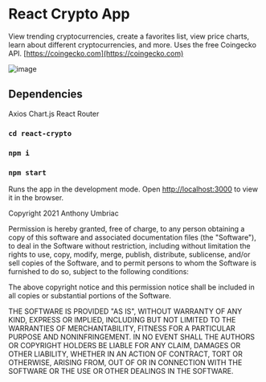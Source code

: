 # React Crypto App

View trending cryptocurrencies, create a favorites list, view price charts, learn about different cryptocurrencies, and more. Uses the free Coingecko API. [https://coingecko.com](https://coingecko.com)

![image](https://user-images.githubusercontent.com/6768725/144361475-adf8da65-1f88-4118-aee4-44ac7839bf36.png)

## Dependencies
Axios
Chart.js
React Router

### `cd react-crypto`
### `npm i`
### `npm start`

Runs the app in the development mode.
Open [http://localhost:3000](http://localhost:3000) to view it in the browser.

Copyright 2021 Anthony Umbriac

Permission is hereby granted, free of charge, to any person obtaining a copy of this software and associated documentation files (the "Software"), to deal in the Software without restriction, including without limitation the rights to use, copy, modify, merge, publish, distribute, sublicense, and/or sell copies of the Software, and to permit persons to whom the Software is furnished to do so, subject to the following conditions:

The above copyright notice and this permission notice shall be included in all copies or substantial portions of the Software.

THE SOFTWARE IS PROVIDED "AS IS", WITHOUT WARRANTY OF ANY KIND, EXPRESS OR IMPLIED, INCLUDING BUT NOT LIMITED TO THE WARRANTIES OF MERCHANTABILITY, FITNESS FOR A PARTICULAR PURPOSE AND NONINFRINGEMENT. IN NO EVENT SHALL THE AUTHORS OR COPYRIGHT HOLDERS BE LIABLE FOR ANY CLAIM, DAMAGES OR OTHER LIABILITY, WHETHER IN AN ACTION OF CONTRACT, TORT OR OTHERWISE, ARISING FROM, OUT OF OR IN CONNECTION WITH THE SOFTWARE OR THE USE OR OTHER DEALINGS IN THE SOFTWARE.
